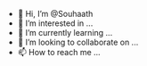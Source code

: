 - 👋 Hi, I’m @Souhaath
- 👀 I’m interested in ...
- 🌱 I’m currently learning ...
- 💞️ I’m looking to collaborate on ...
- 📫 How to reach me ...

<!---
Souhaath/Souhaath is a ✨ special ✨ repository because its `README.md` (this file) appears on your GitHub profile.
You can click the Preview link to take a look at your changes.
--->
